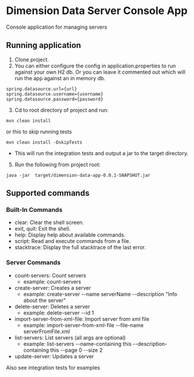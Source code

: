 # Dimension Data Server Console App

Console application for managing servers

## Running application 
1. Clone project.
2. You can either configure the config in application.properties to run against your own H2 db. Or you can leave it 
commented out which will run the app against an in memory db.
```
spring.datasource.url={url}
spring.datasource.username={username}
spring.datasource.password={password}
```
3. Cd to root directory of project and run:
```
mvn clean install
```
or this to skip running tests
```
mvn clean install -DskipTests
```
* This will run the integration tests and output a jar to the target directory.
5. Run the following from project root:
```
java -jar  target/dimension-data-app-0.0.1-SNAPSHOT.jar
```
## Supported commands
### Built-In Commands
* clear: Clear the shell screen.
* exit, quit: Exit the shell.
* help: Display help about available commands.
* script: Read and execute commands from a file.
* stacktrace: Display the full stacktrace of the last error.

### Server Commands
* count-servers: Count servers
    * example: count-servers
* create-server: Creates a server
    * example: create-server --name serverName --description "Info about the server"
* delete-server: Deletes a server
    * example: delete-server --id 1
* import-server-from-xml-file: Import server from xml file
    * example: import-server-from-xml-file --file-name serverFromFile.xml
* list-servers: List servers (all args are optional)
    * example: list-servers --name-containing this --description-containing this --page 0 --size 2
* update-server: Updates a server

Also see integration tests for examples